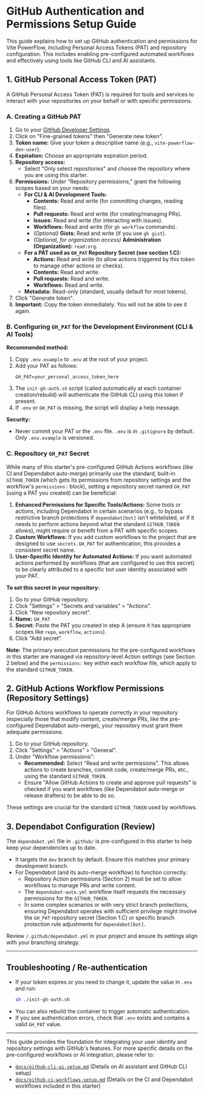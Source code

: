 # GitHub Authentication and Permissions Setup Guide

This guide explains how to set up GitHub authentication and permissions for Vite PowerFlow, including Personal Access Tokens (PAT) and repository configuration. This includes enabling pre-configured automated workflows and effectively using tools like GitHub CLI and AI assistants.

## 1. GitHub Personal Access Token (PAT)

A GitHub Personal Access Token (PAT) is required for tools and services to interact with your repositories on your behalf or with specific permissions.

### A. Creating a GitHub PAT

1.  Go to your [GitHub Developer Settings](https://github.com/settings/tokens?type=beta).
2.  Click on "Fine-grained tokens" then "Generate new token".
3.  **Token name:** Give your token a descriptive name (e.g., `vite-powerflow-dev-user`).
4.  **Expiration:** Choose an appropriate expiration period.
5.  **Repository access:**
    - Select "Only select repositories" and choose the repository where you are using this starter.
6.  **Permissions:** Under "Repository permissions," grant the following scopes based on your needs:
    - **For CLI & AI Development Tools:**
      - **Contents:** Read and write (for committing changes, reading files).
      - **Pull requests:** Read and write (for creating/managing PRs).
      - **Issues:** Read and write (for interacting with issues).
      - **Workflows:** Read and write (for `gh workflow` commands).
      - _(Optional)_ **Gists:** Read and write (if you use `gh gist`).
      - _(Optional, for organization access)_ **Administration (Organization):** `read:org`.
    - **For a PAT used as `GH_PAT` Repository Secret (see section 1.C):**
      - **Actions:** Read and write (to allow actions triggered by this token to manage other actions or checks).
      - **Contents:** Read and write.
      - **Pull requests:** Read and write.
      - **Workflows:** Read and write.
    - **Metadata:** Read-only (standard, usually default for most tokens).
7.  Click "Generate token".
8.  **Important:** Copy the token immediately. You will not be able to see it again.

### B. Configuring `GH_PAT` for the Development Environment (CLI & AI Tools)

**Recommended method:**

1. Copy `.env.example` to `.env` at the root of your project.
2. Add your PAT as follows:
   ```
   GH_PAT=your_personal_access_token_here
   ```
3. The `init-gh-auth.sh` script (called automatically at each container creation/rebuild) will authenticate the GitHub CLI using this token if present.
4. If `.env` or `GH_PAT` is missing, the script will display a help message.

**Security:**

- Never commit your PAT or the `.env` file. `.env` is in `.gitignore` by default. Only `.env.example` is versioned.

### C. Repository `GH_PAT` Secret

While many of this starter's pre-configured GitHub Actions workflows (like CI and Dependabot auto-merge) primarily use the standard, built-in `GITHUB_TOKEN` (which gets its permissions from repository settings and the workflow's `permissions:` block), setting a repository secret named `GH_PAT` (using a PAT you created) can be beneficial:

1.  **Enhanced Permissions for Specific Tools/Actions:** Some tools or actions, including Dependabot in certain scenarios (e.g., to bypass restrictive branch protections if `dependabot[bot]` isn't whitelisted, or if it needs to perform actions beyond what the standard `GITHUB_TOKEN` allows), might require or benefit from a PAT with specific scopes.
2.  **Custom Workflows:** If you add custom workflows to the project that are designed to use `secrets.GH_PAT` for authentication, this provides a consistent secret name.
3.  **User-Specific Identity for Automated Actions:** If you want automated actions performed by workflows (that are configured to use this secret) to be clearly attributed to a specific bot user identity associated with your PAT.

**To set this secret in your repository:**

1.  Go to your GitHub repository.
2.  Click "Settings" > "Secrets and variables" > "Actions".
3.  Click "New repository secret".
4.  **Name:** `GH_PAT`
5.  **Secret:** Paste the PAT you created in step A (ensure it has appropriate scopes like `repo`, `workflow`, `actions`).
6.  Click "Add secret".

**Note:** The primary execution permissions for the pre-configured workflows in this starter are managed via repository-level Action settings (see Section 2 below) and the `permissions:` key within each workflow file, which apply to the standard `GITHUB_TOKEN`.

## 2. GitHub Actions Workflow Permissions (Repository Settings)

For GitHub Actions workflows to operate correctly in your repository (especially those that modify content, create/merge PRs, like the pre-configured Dependabot auto-merge), your repository must grant them adequate permissions.

1.  Go to your GitHub repository.
2.  Click "Settings" > "Actions" > "General".
3.  Under "Workflow permissions":
    - **Recommended:** Select "Read and write permissions". This allows actions to create branches, commit code, create/merge PRs, etc., using the standard `GITHUB_TOKEN`.
    - Ensure "Allow GitHub Actions to create and approve pull requests" is checked if you want workflows (like Dependabot auto-merge or release drafters) to be able to do so.

These settings are crucial for the standard `GITHUB_TOKEN` used by workflows.

## 3. Dependabot Configuration (Review)

The `dependabot.yml` file in `.github/` is pre-configured in this starter to help keep your dependencies up to date.

- It targets the `dev` branch by default. Ensure this matches your primary development branch.
- For Dependabot (and its auto-merge workflow) to function correctly:
  - Repository Action permissions (Section 2) must be set to allow workflows to manage PRs and write content.
  - The `dependabot-auto.yml` workflow itself requests the necessary permissions for the `GITHUB_TOKEN`.
  - In some complex scenarios or with very strict branch protections, ensuring Dependabot operates with sufficient privilege might involve the `GH_PAT` repository secret (Section 1.C) or specific branch protection rule adjustments for `dependabot[bot]`.

Review `/.github/dependabot.yml` in your project and ensure its settings align with your branching strategy.

---

## Troubleshooting / Re-authentication

- If your token expires or you need to change it, update the value in `.env` and run:
  ```sh
  sh ./init-gh-auth.sh
  ```
- You can also rebuild the container to trigger automatic authentication.
- If you see authentication errors, check that `.env` exists and contains a valid `GH_PAT` value.

---

This guide provides the foundation for integrating your user identity and repository settings with GitHub's features. For more specific details on the pre-configured workflows or AI integration, please refer to:

- [`docs/github-cli-ai-setup.md`](./github-cli-ai-setup.md) (Details on AI assistant and GitHub CLI setup)
- [`docs/github-ci-workflows-setup.md`](./github-ci-workflows-setup.md) (Details on the CI and Dependabot workflows included in this starter)

